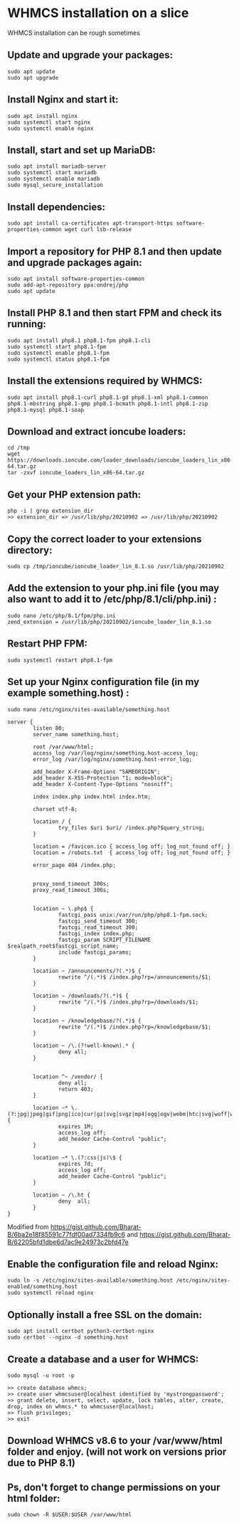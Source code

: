 # WHMCS installation on a slice
WHMCS installation can be rough sometimes
## Update and upgrade your packages:
```
sudo apt update
sudo apt upgrade
```
## Install Nginx and start it:
```
sudo apt install nginx
sudo systemctl start nginx
sudo systemctl enable nginx
```
## Install, start and set up MariaDB:
```
sudo apt install mariadb-server
sudo systemctl start mariadb
sudo systemctl enable mariadb
sudo mysql_secure_installation
```
## Install dependencies:

```
sudo apt install ca-certificates apt-transport-https software-properties-common wget curl lsb-release
```
## Import a repository for PHP 8.1 and then update and upgrade packages again:
```
sudo apt install software-properties-common
sudo add-apt-repository ppa:ondrej/php
sudo apt update
```
## Install PHP 8.1 and then start FPM and check its running:
```
sudo apt install php8.1 php8.1-fpm php8.1-cli
sudo systemctl start php8.1-fpm
sudo systemctl enable php8.1-fpm
sudo systemctl status php8.1-fpm
```
## Install the extensions required by WHMCS:
```
sudo apt install php8.1-curl php8.1-gd php8.1-xml php8.1-common php8.1-mbstring php8.1-gmp php8.1-bcmath php8.1-intl php8.1-zip php8.1-mysql php8.1-soap
```
## Download and extract ioncube loaders:
```
cd /tmp
wget https://downloads.ioncube.com/loader_downloads/ioncube_loaders_lin_x86-64.tar.gz
tar -zxvf ioncube_loaders_lin_x86-64.tar.gz
```
## Get your PHP extension path:
```
php -i | grep extension_dir
>> extension_dir => /usr/lib/php/20210902 => /usr/lib/php/20210902
```
## Copy the correct loader to your extensions directory:
```
sudo cp /tmp/ioncube/ioncube_loader_lin_8.1.so /usr/lib/php/20210902
```
## Add the extension to your php.ini file (you may also want to add it to /etc/php/8.1/cli/php.ini)  :
```
sudo nano /etc/php/8.1/fpm/php.ini
zend_extension = /usr/lib/php/20210902/ioncube_loader_lin_8.1.so
```
## Restart PHP FPM:
```
sudo systemctl restart php8.1-fpm
 ```

## Set up your Nginx configuration file (in my example something.host)  :
```
sudo nano /etc/nginx/sites-available/something.host
```
```
server {
        listen 80;
        server_name something.host;

        root /var/www/html;
        access_log /var/log/nginx/something.host-access_log;
        error_log /var/log/nginx/something.host-error_log;

        add_header X-Frame-Options "SAMEORIGIN";
        add_header X-XSS-Protection "1; mode=block";
        add_header X-Content-Type-Options "nosniff";

        index index.php index.html index.htm;

        charset utf-8;

        location / {
                try_files $uri $uri/ /index.php?$query_string;
        }

        location = /favicon.ico { access_log off; log_not_found off; }
        location = /robots.txt  { access_log off; log_not_found off; }

        error_page 404 /index.php;


        proxy_send_timeout 300s;
        proxy_read_timeout 300s;


        location ~ \.php$ {
                fastcgi_pass unix:/var/run/php/php8.1-fpm.sock;
                fastcgi_send_timeout 300;
                fastcgi_read_timeout 300;
                fastcgi_index index.php;
                fastcgi_param SCRIPT_FILENAME $realpath_root$fastcgi_script_name;
                include fastcgi_params;
        }

		location ~ /announcements/?(.*)$ {
                rewrite ^/(.*)$ /index.php?rp=/announcements/$1;
        }

        location ~ /downloads/?(.*)$ {
                rewrite ^/(.*)$ /index.php?rp=/downloads/$1;
        }

        location ~ /knowledgebase/?(.*)$ {
                rewrite ^/(.*)$ /index.php?rp=/knowledgebase/$1;
        }

        location ~ /\.(?!well-known).* {
                deny all;
        }


        location ^~ /vendor/ {
                deny all;
                return 403;
        }

        location ~* \.(?:jpg|jpeg|gif|png|ico|cur|gz|svg|svgz|mp4|ogg|ogv|webm|htc|svg|woff|woff2|ttf)\$ {
                expires 1M;
                access_log off;
                add_header Cache-Control "public";
        }

        location ~* \.(?:css|js)\$ {
                expires 7d;
                access_log off;
                add_header Cache-Control "public";
        }

        location ~ /\.ht {
                deny  all;
        }
}
```
Modified from https://gist.github.com/Bharat-B/6ba2e18f85591c77fdf00ad7334fb9c6 and https://gist.github.com/Bharat-B/62205bfd1dbe6d7ac9e24973c2bfd47e

## Enable the configuration file and reload Nginx:
```
sudo ln -s /etc/nginx/sites-available/something.host /etc/nginx/sites-enabled/something.host
sudo systemctl reload nginx
```
## Optionally install a free SSL on the domain:
```
sudo apt install certbot python3-certbot-nginx
sudo certbot --nginx -d something.host
```
## Create a database and a user for WHMCS:
```
sudo mysql -u root -p
```
```
>> create database whmcs;
>> create user whmcsuser@localhost identified by 'mystrongpassword';
>> grant delete, insert, select, update, lock tables, alter, create, drop, index on whmcs.* to whmcsuser@localhost;
>> flush privileges;
>> exit
```
## Download WHMCS v8.6 to your /var/www/html folder and enjoy. (will not work on versions prior due to PHP 8.1)

## Ps, don't forget to change permissions on your html folder:
```
sudo chown -R $USER:$USER /var/www/html
```
